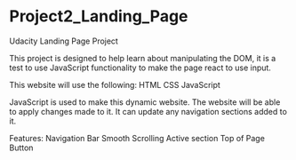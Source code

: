 # Project2_Landing_Page
Udacity Landing Page Project

This project is designed to help learn about manipulating the DOM, it is a test to use JavaScript functionality to make the page react to use input.

This website will use the following:
HTML
CSS
JavaScript

JavaScript is used to make this dynamic website. The website will be able to apply changes
made to it. It can update any navigation sections added to it.

Features:
Navigation Bar
Smooth Scrolling
Active section
Top of Page Button
